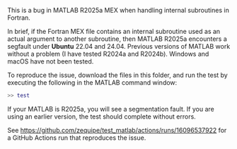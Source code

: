 This is a bug in MATLAB R2025a MEX when handling internal subroutines in Fortran.

In brief, if the Fortran MEX file contains an internal subroutine used as an actual argument to another subroutine, then MATLAB R2025a encounters a segfault under **Ubuntu** 22.04 and 24.04. Previous versions of MATLAB work without a problem (I have tested R2024a and R2024b). Windows and macOS have not been tested.

To reproduce the issue, download the files in this folder, and run the test by executing the following in the MATLAB command window:

```matlab
>> test
```

If your MATLAB is R2025a, you will see a segmentation fault. If you are using an earlier version,
the test should complete without errors.

See https://github.com/zequipe/test_matlab/actions/runs/16096537922 for a GitHub Actions run that
reproduces the issue.
